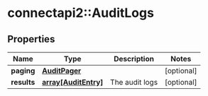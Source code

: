 # connectapi2::AuditLogs


## Properties
Name | Type | Description | Notes
------------ | ------------- | ------------- | -------------
**paging** | [**AuditPager**](AuditPager.md) |  | [optional] 
**results** | [**array[AuditEntry]**](AuditEntry.md) | The audit logs | [optional] 


